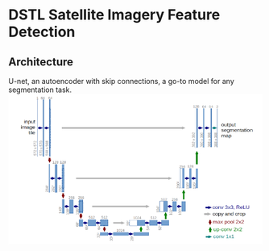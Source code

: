 # DSTL Satellite Imagery Feature Detection

## Architecture

U-net, an autoencoder with skip connections, a go-to model for any segmentation task.
![UNET](https://raw.githubusercontent.com/dulex123/dstl/master/unet.png)
